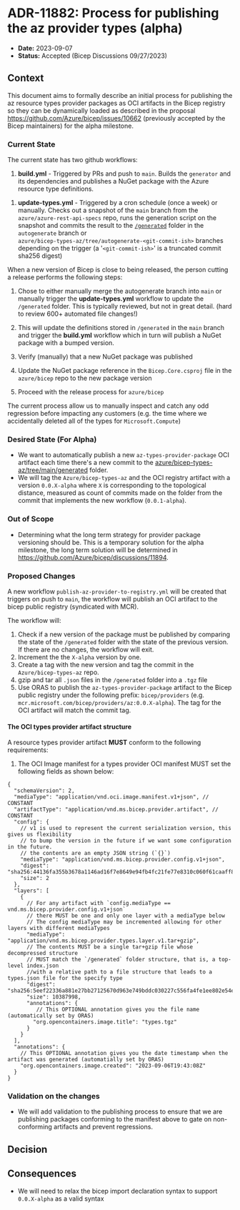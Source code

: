 
# ADR-11882: Process for publishing the  az  provider types (alpha)

* **Date:** 2023-09-07
* **Status:**  Accepted (Bicep Discussions 09/27/2023)

## Context

This document aims to formally describe an initial process for publishing the az resource types provider packages
as OCI artifacts in the Bicep registry so they can be dynamically loaded as described in the proposal
https://github.com/Azure/bicep/issues/10662 (previously accepted by the Bicep maintainers) for the alpha milestone.

### Current State

The current state has two github workflows:

1. **build.yml** - Triggered by PRs and push to `main`. Builds the `generator` and its dependencies and publishes a NuGet
package with the Azure resource type definitions.
<!-- //TODO(asilverman): Describe the versioning scheme for the NuGet package -->

1. **update-types.yml** - Triggered by a cron schedule (once a week) or manually. Checks out a snapshot of the `main`
branch from the `azure/azure-rest-api-specs` repo, runs the generation script on the snapshot and commits the result to the
[`/generated`](https://github.com/Azure/bicep-types-az/tree/autogenerate/generated) folder in the `autogenerate` branch or  
`azure/bicep-types-az/tree/autogenerate-<git-commit-ish>`  branches depending on the trigger (a '`<git-commit-ish>`' is
a truncated commit sha256 digest)

When a new version of Bicep is close to being released, the person cutting a release performs the following steps:

1. Chose to either manually merge the autogenerate branch into `main` or manually trigger the **update-types.yml**
workflow to update the `/generated` folder. This is typically reviewed, but not in great detail.
(hard to review 600+ automated file changes!)

1. This will update the definitions stored in `/generated` in the `main`
branch and trigger the **build.yml** workflow which in turn will publish a NuGet package with a bumped version.

1. Verify (manually) that a new NuGet package was published

1. Update the NuGet package reference in the  `Bicep.Core.csproj` file in the `azure/bicep`  repo to the new package
version

1. Proceed with the release process for  `azure/bicep`

The current process allow us to manually inspect and catch any odd regression before impacting any customers
(e.g. the time where we accidentally deleted all of the types for `Microsoft.Compute`)

### Desired State (For Alpha)

<!-- From convo with Anthony

I think a md document that we talk over + get a consensus on in discussions sounds like a good plan! Generally we're fairly lax about what "consensus" means (it's usually just that we've discussed it and no objections have been brought up), but if you want to try and formalize this more with an ADR, that's fine by me.

For specifics, I'd cover stuff like:

Where does the pipeline to publish types live?
How does it integrate with the existing (generate types) pipeline?
How often does it run?
What does the format of the .tgz file look like?
Is any manual intervention needed? How do we catch regressions? Is there a review process?
Are any changes to the existing process of bundling types into Bicep needed to be compatible with this?
Do we foresee any other issues? -->

* We want to automatically publish a new  `az-types-provider-package`  OCI artifact each time there's a new commit to the
  [azure/bicep-types-az/tree/main/generated](https://github.com/Azure/bicep-types-az/tree/main/generated) folder.
* We will tag the `Azure/bicep-types-az` and the OCI registry artifact with a version `0.0.X-alpha` where `X` is corresponding to
  the topological distance, measured as count of commits made on the folder from the commit that implements the new
  workflow (`0.0.1-alpha`).
  
### Out of Scope

* Determining what the long term strategy for provider package versioning should be. This is a temporary solution for
  the alpha milestone, the long term solution will be determined in https://github.com/Azure/bicep/discussions/11894.
  
### Proposed Changes

A new workflow `publish-az-provider-to-registry.yml` will be created that triggers on push to `main`, the workflow will
publish an OCI artifact to the bicep public registry (syndicated with MCR).

The workflow will:

1. Check if a new version of the package must be published by comparing the state of the `/generated` folder with the
state of the previous version. If there are no changes, the workflow will exit.
1. Increment the the `X-alpha` version by one.
1. Create a tag with the new version and tag the commit in the `Azure/bicep-types-az` repo.
1. gzip and tar all `.json` files in the `/generated` folder into a `.tgz` file
1. Use ORAS to publish the `az-types-provider-package` artifact to the Bicep public registry under the following prefix: `bicep/providers` (e.g. `mcr.microsoft.com/bicep/providers/az:0.0.X-alpha`). The tag for the OCI artifact will match the commit tag.

#### The OCI types provider artifact structure

A resource types provider artifact **MUST** conform to the following requirements:

1. The OCI Image manifest for a types provider OCI manifest MUST set the following fields as shown below:

```jsonc
{
  "schemaVersion": 2,
  "mediaType": "application/vnd.oci.image.manifest.v1+json", // CONSTANT
  "artifactType": "application/vnd.ms.bicep.provider.artifact", // CONSTANT
  "config": {
    // v1 is used to represent the current serialization version, this gives us flexibility
    // to bump the version in the future if we want some configuration in the future.
    // the contents are an empty JSON string (`{}`)
    "mediaType": "application/vnd.ms.bicep.provider.config.v1+json", 
    "digest": "sha256:44136fa355b3678a1146ad16f7e8649e94fb4fc21fe77e8310c060f61caaff8a",
    "size": 2 
  },
  "layers": [
    {
      // For any artifact with `config.mediaType == vnd.ms.bicep.provider.config.v1+json` 
      // there MUST be one and only one layer with a mediaType below
      // The config mediaType may be incremented allowing for other layers with different mediaTypes
      "mediaType": "application/vnd.ms.bicep.provider.types.layer.v1.tar+gzip",
      // The contents MUST be a single tar+gzip file whose decompressed structure
      // MUST match the `/generated` folder structure, that is, a top-level index.json 
      //with a relative path to a file structure that leads to a types.json file for the specify type 
      "digest": "sha256:5eef22336a881e27bb27125670d963e749bddc030227c556fa4fe1ee802e54ef",
      "size": 10387998,
      "annotations": {
         // This OPTIONAL annotation gives you the file name (automatically set by ORAS)
        "org.opencontainers.image.title": "types.tgz"
      }
    }
  ],
  "annotations": {
    // This OPTIONAL annotation gives you the date timestamp when the artifact was generated (automatially set by ORAS)
    "org.opencontainers.image.created": "2023-09-06T19:43:08Z"
  }
}
```

### Validation on the changes

- We will add validation to the publishing process to ensure that we are publishing packages conforming to the manifest above to gate on non-conforming artifacts and prevent regressions.

## Decision


## Consequences
- We will need to relax the bicep import declaration syntax to support `0.0.X-alpha` as a valid syntax
